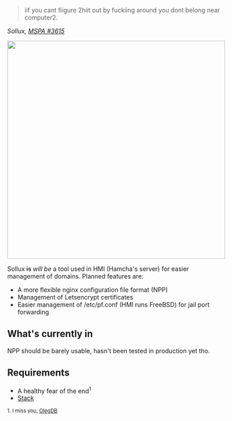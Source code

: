 > iif you cant fiigure 2hiit out by fuckiing around you dont belong near computer2.

*Sollux, [MSPA #3615](http://www.mspaintadventures.com/?s=6&p=003615)*

<img src="https://hamcha.github.io/Sollux/sollux.min.svg" width="500">

Sollux <s>is</s> *will be* a tool used in HMI (Hamcha's server) for easier management of domains.
Planned features are:

- A more flexible nginx configuration file format (NPP)
- Management of Letsencrypt certificates
- Easier management of /etc/pf.conf (HMI runs FreeBSD) for jail port forwarding

## What's currently in

NPP should be barely usable, hasn't been tested in production yet tho.

## Requirements

- A healthy fear of the end<sup>1</sup>
- [Stack](http://haskellstack.org/)

<sub>1. I miss you, [OlegDB](https://github.com/infoforcefeed/olegdb)</sub>
